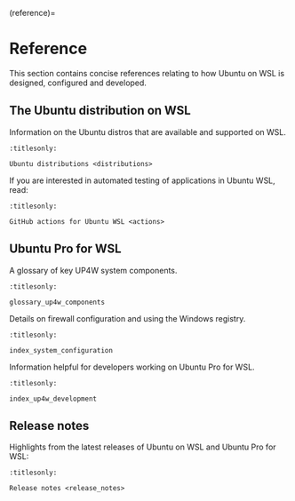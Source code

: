 (reference)=

# Reference

This section contains concise references relating to how Ubuntu on WSL is
designed, configured and developed.

## The Ubuntu distribution on WSL

Information on the Ubuntu distros that are available and supported on WSL.

```{toctree}
:titlesonly:

Ubuntu distributions <distributions>
```

If you are interested in automated testing of applications in Ubuntu WSL, read:

```{toctree}
:titlesonly:

GitHub actions for Ubuntu WSL <actions>
```

## Ubuntu Pro for WSL

A glossary of key UP4W system components.

```{toctree}
:titlesonly:

glossary_up4w_components
```

Details on firewall configuration and using the Windows registry.

```{toctree}
:titlesonly:

index_system_configuration
```

Information helpful for developers working on Ubuntu Pro for WSL.

```{toctree}
:titlesonly:

index_up4w_development
```

## Release notes

Highlights from the latest releases of Ubuntu on WSL and Ubuntu Pro for WSL:

```{toctree}
:titlesonly:

Release notes <release_notes>
```
